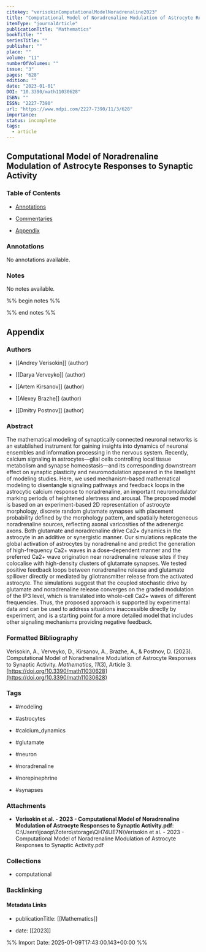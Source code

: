 ```yaml
---
citekey: "verisokinComputationalModelNoradrenaline2023"
title: "Computational Model of Noradrenaline Modulation of Astrocyte Responses to Synaptic Activity"
itemType: "journalArticle"
publicationTitle: "Mathematics"
bookTitle: ""
seriesTitle: ""
publisher: ""
place: ""
volume: "11"
numberOfVolumes: ""
issue: "3"
pages: "628"
edition: ""
date: "2023-01-01"
DOI: "10.3390/math11030628"
ISBN: ""
ISSN: "2227-7390"
url: "https://www.mdpi.com/2227-7390/11/3/628"
importance: 
status: incomplete
tags:
  - article
---
```


## Computational Model of Noradrenaline Modulation of Astrocyte Responses to Synaptic Activity

### Table of Contents

- [Annotations](#annotations)

+ [Commentaries](#commentaries)

- [Appendix](#appendix)

### Annotations


No annotations available.


### Notes


No notes available.


%% begin notes %%

<!-- Write your personal notes here -->

%% end notes %%

## Appendix

### Authors


- [[Andrey Verisokin]] (author)

- [[Darya Verveyko]] (author)

- [[Artem Kirsanov]] (author)

- [[Alexey Brazhe]] (author)

- [[Dmitry Postnov]] (author)



### Abstract

The mathematical modeling of synaptically connected neuronal networks is an established instrument for gaining insights into dynamics of neuronal ensembles and information processing in the nervous system. Recently, calcium signaling in astrocytes—glial cells controlling local tissue metabolism and synapse homeostasis—and its corresponding downstream effect on synaptic plasticity and neuromodulation appeared in the limelight of modeling studies. Here, we used mechanism-based mathematical modeling to disentangle signaling pathways and feedback loops in the astrocytic calcium response to noradrenaline, an important neuromodulator marking periods of heightened alertness and arousal. The proposed model is based on an experiment-based 2D representation of astrocyte morphology, discrete random glutamate synapses with placement probability defined by the morphology pattern, and spatially heterogeneous noradrenaline sources, reflecting axonal varicosities of the adrenergic axons. Both glutamate and noradrenaline drive Ca2+ dynamics in the astrocyte in an additive or synergistic manner. Our simulations replicate the global activation of astrocytes by noradrenaline and predict the generation of high-frequency Ca2+ waves in a dose-dependent manner and the preferred Ca2+ wave origination near noradrenaline release sites if they colocalise with high-density clusters of glutamate synapses. We tested positive feedback loops between noradrenaline release and glutamate spillover directly or mediated by gliotransmitter release from the activated astrocyte. The simulations suggest that the coupled stochastic drive by glutamate and noradrenaline release converges on the graded modulation of the IP3 level, which is translated into whole-cell Ca2+ waves of different frequencies. Thus, the proposed approach is supported by experimental data and can be used to address situations inaccessible directly by experiment, and is a starting point for a more detailed model that includes other signaling mechanisms providing negative feedback.


### Formatted Bibliography

Verisokin, A., Verveyko, D., Kirsanov, A., Brazhe, A., & Postnov, D. (2023). Computational Model of Noradrenaline Modulation of Astrocyte Responses to Synaptic Activity. _Mathematics_, _11_(3), Article 3. [https://doi.org/10.3390/math11030628](https://doi.org/10.3390/math11030628)


### Tags


- #modeling

- #astrocytes

- #calcium_dynamics

- #glutamate

- #neuron

- #noradrenaline

- #norepinephrine

- #synapses




### Attachments


- **Verisokin et al. - 2023 - Computational Model of Noradrenaline Modulation of Astrocyte Responses to Synaptic Activity.pdf**: C:\Users\joaop\Zotero\storage\QH74UE7N\Verisokin et al. - 2023 - Computational Model of Noradrenaline Modulation of Astrocyte Responses to Synaptic Activity.pdf




### Collections


- computational





### Backlinking


#### Metadata Links


- publicationTitle: [[Mathematics]]




- date: [[2023]]





<!-- Any additional notes or comments -->


%% Import Date: 2025-01-09T17:43:00.143+00:00 %%
